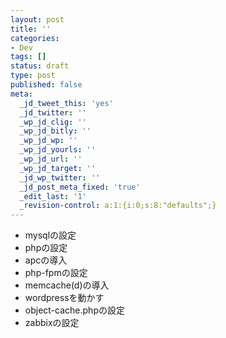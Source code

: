 ```yaml
---
layout: post
title: ''
categories:
- Dev
tags: []
status: draft
type: post
published: false
meta:
  _jd_tweet_this: 'yes'
  _jd_twitter: ''
  _wp_jd_clig: ''
  _wp_jd_bitly: ''
  _wp_jd_wp: ''
  _wp_jd_yourls: ''
  _wp_jd_url: ''
  _wp_jd_target: ''
  _jd_wp_twitter: ''
  _jd_post_meta_fixed: 'true'
  _edit_last: '1'
  _revision-control: a:1:{i:0;s:8:"defaults";}
---
```

<ul>
	<li>mysqlの設定</li>
	<li>phpの設定</li>
	<li>apcの導入</li>
	<li>php-fpmの設定</li>
	<li>memcache(d)の導入</li>
	<li>wordpressを動かす</li>
	<li>object-cache.phpの設定</li>
	<li>zabbixの設定</li>
</ul>
